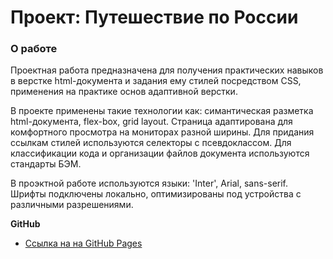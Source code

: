 # Проект: Путешествие по России

### О работе

Проектная работа предназначена для получения практических навыков в верстке html-документа и задания ему стилей посредством CSS, применения на практике основ адаптивной верстки.

В проекте применены такие технологии как: симантическая разметка html-документа, flex-box, grid layout. Страница адаптирована для комфортного просмотра на мониторах разной ширины. Для придания ссылкам стилей используются селекторы с псевдоклассом. Для классификации кода и организации файлов документа используются стандарты БЭМ.

В проэктной работе используются языки: 'Inter', Arial, sans-serif. Шрифты подключены локально, оптимизированы под устройства с различными разрешениями.

**GitHub**

* [Ссылка на на GitHub Pages](https://www.figma.com/file/5S2WSbEFL6awjVWJ0NWL8Q/Sprint-3_-Russia-_-desktop-mobile?node-id=28503%3A0)


